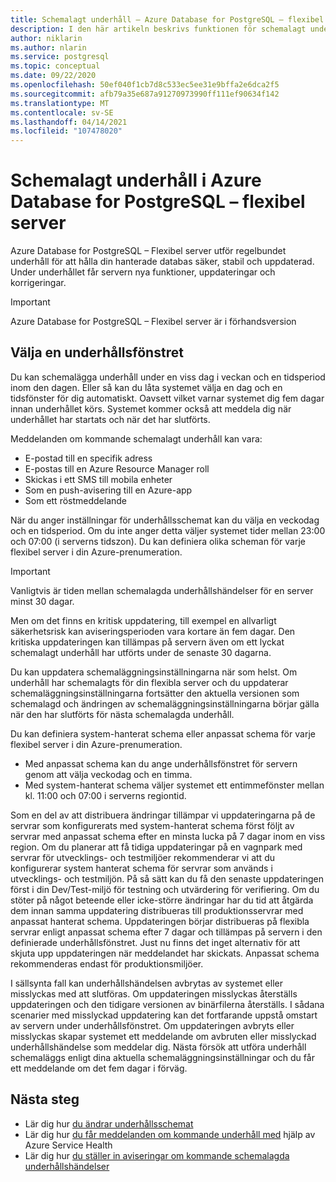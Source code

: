 ```yaml
---
title: Schemalagt underhåll – Azure Database for PostgreSQL – flexibel server
description: I den här artikeln beskrivs funktionen för schemalagt underhåll Azure Database for PostgreSQL – flexibel server.
author: niklarin
ms.author: nlarin
ms.service: postgresql
ms.topic: conceptual
ms.date: 09/22/2020
ms.openlocfilehash: 50ef040f1cb7d8c533ec5ee31e9bffa2e6dca2f5
ms.sourcegitcommit: afb79a35e687a91270973990ff111ef90634f142
ms.translationtype: MT
ms.contentlocale: sv-SE
ms.lasthandoff: 04/14/2021
ms.locfileid: "107478020"
---
```

# <a name="scheduled-maintenance-in-azure-database-for-postgresql--flexible-server"></a>Schemalagt underhåll i Azure Database for PostgreSQL – flexibel server
 
Azure Database for PostgreSQL – Flexibel server utför regelbundet underhåll för att hålla din hanterade databas säker, stabil och uppdaterad. Under underhållet får servern nya funktioner, uppdateringar och korrigeringar.
 
> [!IMPORTANT]
> Azure Database for PostgreSQL – Flexibel server är i förhandsversion
 
## <a name="selecting-a-maintenance-window"></a>Välja en underhållsfönstret
 
Du kan schemalägga underhåll under en viss dag i veckan och en tidsperiod inom den dagen. Eller så kan du låta systemet välja en dag och en tidsfönster för dig automatiskt. Oavsett vilket varnar systemet dig fem dagar innan underhållet körs. Systemet kommer också att meddela dig när underhållet har startats och när det har slutförts.
 
Meddelanden om kommande schemalagt underhåll kan vara:
 
* E-postad till en specifik adress
* E-postas till en Azure Resource Manager roll
* Skickas i ett SMS till mobila enheter
* Som en push-avisering till en Azure-app
* Som ett röstmeddelande
 
När du anger inställningar för underhållsschemat kan du välja en veckodag och en tidsperiod. Om du inte anger detta väljer systemet tider mellan 23:00 och 07:00 (i serverns tidszon). Du kan definiera olika scheman för varje flexibel server i din Azure-prenumeration. 
 
> [!IMPORTANT]
> Vanligtvis är tiden mellan schemalagda underhållshändelser för en server minst 30 dagar.
>
> Men om det finns en kritisk uppdatering, till exempel en allvarligt säkerhetsrisk kan aviseringsperioden vara kortare än fem dagar. Den kritiska uppdateringen kan tillämpas på servern även om ett lyckat schemalagt underhåll har utförts under de senaste 30 dagarna.

Du kan uppdatera schemaläggningsinställningarna när som helst. Om underhåll har schemalagts för din flexibla server och du uppdaterar schemaläggningsinställningarna fortsätter den aktuella versionen som schemalagd och ändringen av schemaläggningsinställningarna börjar gälla när den har slutförts för nästa schemalagda underhåll.

Du kan definiera system-hanterat schema eller anpassat schema för varje flexibel server i din Azure-prenumeration.  
* Med anpassat schema kan du ange underhållsfönstret för servern genom att välja veckodag och en timma.  
* Med system-hanterat schema väljer systemet ett entimmefönster mellan kl. 11:00 och 07:00 i serverns regiontid.  

Som en del av att distribuera ändringar tillämpar vi uppdateringarna på de servrar som konfigurerats med system-hanterat schema först följt av servrar med anpassat schema efter en minsta lucka på 7 dagar inom en viss region. Om du planerar att få tidiga uppdateringar på en vagnpark med servrar för utvecklings- och testmiljöer rekommenderar vi att du konfigurerar system hanterat schema för servrar som används i utvecklings- och testmiljön. På så sätt kan du få den senaste uppdateringen först i din Dev/Test-miljö för testning och utvärdering för verifiering. Om du stöter på något beteende eller icke-större ändringar har du tid att åtgärda dem innan samma uppdatering distribueras till produktionsservrar med anpassat hanterat schema. Uppdateringen börjar distribueras på flexibla servrar enligt anpassat schema efter 7 dagar och tillämpas på servern i den definierade underhållsfönstret. Just nu finns det inget alternativ för att skjuta upp uppdateringen när meddelandet har skickats. Anpassat schema rekommenderas endast för produktionsmiljöer. 

I sällsynta fall kan underhållshändelsen avbrytas av systemet eller misslyckas med att slutföras. Om uppdateringen misslyckas återställs uppdateringen och den tidigare versionen av binärfilerna återställs. I sådana scenarier med misslyckad uppdatering kan det fortfarande uppstå omstart av servern under underhållsfönstret. Om uppdateringen avbryts eller misslyckas skapar systemet ett meddelande om avbruten eller misslyckad underhållshändelse som meddelar dig. Nästa försök att utföra underhåll schemaläggs enligt dina aktuella schemaläggningsinställningar och du får ett meddelande om det fem dagar i förväg. 

 
## <a name="next-steps"></a>Nästa steg
 
* Lär dig hur [du ändrar underhållsschemat](how-to-maintenance-portal.md)
* Lär dig hur [du får meddelanden om kommande underhåll med](../../service-health/service-notifications.md) hjälp av Azure Service Health
* Lär dig hur [du ställer in aviseringar om kommande schemalagda underhållshändelser](../../service-health/resource-health-alert-monitor-guide.md)

